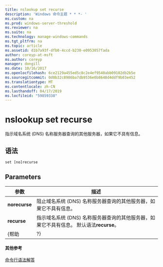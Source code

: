 ```yaml
---
title: nslookup set recurse
description: 'Windows 命令主题 * * *- '
ms.custom: na
ms.prod: windows-server-threshold
ms.reviewer: na
ms.suite: na
ms.technology: manage-windows-commands
ms.tgt_pltfrm: na
ms.topic: article
ms.assetid: d1b7a93f-dfb0-4ccd-b230-e0953057fada
author: coreyp-at-msft
ms.author: coreyp
manager: dongill
ms.date: 10/16/2017
ms.openlocfilehash: 6ce2129a455ed5c8c2e4ef9540abb09102db2b5e
ms.sourcegitcommit: 0d0b32c8986ba7db9536e0b8648d4ddf9b03e452
ms.translationtype: MT
ms.contentlocale: zh-CN
ms.lasthandoff: 04/17/2019
ms.locfileid: "59859338"
---
```

# <a name="nslookup-set-recurse"></a>nslookup set recurse



指示域名系统 (DNS) 名称服务器查询的其他服务器，如果它不具有信息。

## <a name="syntax"></a>语法

```
set [no]recurse
```

## <a name="parameters"></a>Parameters

|参数|描述|
|---------|-----------|
|**norecurse**|阻止域名系统 (DNS) 名称服务器查询的其他服务器，如果它不具有信息。|
|**recurse**|指示域名系统 (DNS) 名称服务器查询的其他服务器，如果它不具有信息。 默认语法**recurse**。|
|{帮助 | ?}|显示的短摘要**nslookup**子命令。|

#### <a name="additional-references"></a>其他参考

[命令行语法解答](command-line-syntax-key.md)